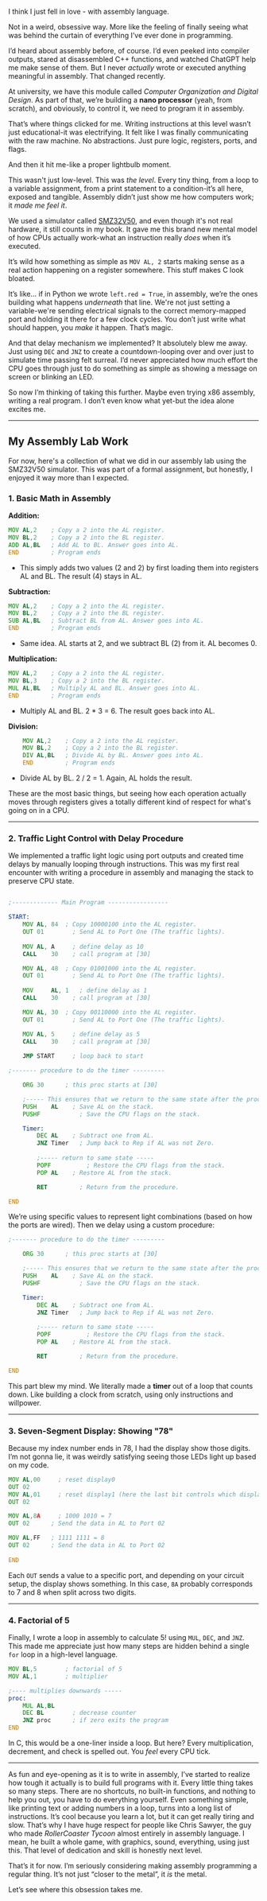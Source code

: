 <!--  
title: "Falling in Love with Assembly"  
author: "Malindu"  
date: "2025-05-08"  
excerpt: "How I got introduced to assembly language, why it blew my mind, and a glimpse into a real program I wrote for our nano-processor lab."  
img: "/img/assembly-love.png"  
pinned: false  
tags: low-level, asm, kuppi, uni
-->

I think I just fell in love - with assembly language.

Not in a weird, obsessive way. More like the feeling of finally seeing what was behind the curtain of everything I’ve ever done in programming.

I’d heard about assembly before, of course. I’d even peeked into compiler outputs, stared at disassembled C++ functions, and watched ChatGPT help me make sense of them. But I never *actually* wrote or executed anything meaningful in assembly. That changed recently.

At university, we have this module called *Computer Organization and Digital Design*. As part of that, we’re building a **nano processor** (yeah, from scratch), and obviously, to control it, we need to program it in assembly.

That’s where things clicked for me. Writing instructions at this level wasn’t just educational-it was electrifying. It felt like I was finally communicating with the raw machine. No abstractions. Just pure logic, registers, ports, and flags.

And then it hit me-like a proper lightbulb moment.

This wasn't just low-level. This was *the level*. Every tiny thing, from a loop to a variable assignment, from a print statement to a condition-it’s all here, exposed and tangible. Assembly didn’t just show me how computers work; it *made me feel it*.

We used a simulator called [SMZ32V50](https://github.com/ethornbury/smz32v50-micrprocessor), and even though it's not real hardware, it still counts in my book. It gave me this brand new mental model of how CPUs actually work-what an instruction really *does* when it’s executed.

It’s wild how something as simple as `MOV AL, 2` starts making sense as a real action happening on a register somewhere. This stuff makes C look bloated.

It’s like... if in Python we wrote `left.red = True`, in assembly, we’re the ones building what happens *underneath* that line. We're not just setting a variable-we're sending electrical signals to the correct memory-mapped port and holding it there for a few clock cycles. You don’t just write what should happen, you *make* it happen. That’s magic.

And that delay mechanism we implemented? It absolutely blew me away. Just using `DEC` and `JNZ` to create a countdown-looping over and over just to simulate time passing felt surreal. I’d never appreciated how much effort the CPU goes through just to do something as simple as showing a message on screen or blinking an LED.

So now I’m thinking of taking this further. Maybe even trying x86 assembly, writing a real program. I don’t even know what yet-but the idea alone excites me.

---

## My Assembly Lab Work

For now, here's a collection of what we did in our assembly lab using the SMZ32V50 simulator. This was part of a formal assignment, but honestly, I enjoyed it way more than I expected.

### 1. Basic Math in Assembly

**Addition:**

```asm
MOV AL,2	; Copy a 2 into the AL register.
MOV BL,2	; Copy a 2 into the BL register.
ADD AL,BL	; Add AL to BL. Answer goes into AL.
END		    ; Program ends
```

* This simply adds two values (2 and 2) by first loading them into registers AL and BL. The result (4) stays in AL.

**Subtraction:**

```asm
MOV AL,2	; Copy a 2 into the AL register.
MOV BL,2	; Copy a 2 into the BL register.
SUB AL,BL	; Subtract BL from AL. Answer goes into AL.
END		    ; Program ends
```

* Same idea. AL starts at 2, and we subtract BL (2) from it. AL becomes 0.

**Multiplication:**

```asm
MOV AL,2	; Copy a 2 into the AL register.
MOV BL,3	; Copy a 2 into the BL register.
MUL AL,BL	; Multiply AL and BL. Answer goes into AL.
END		    ; Program ends
```

* Multiply AL and BL. 2 \* 3 = 6. The result goes back into AL.

**Division:**

```asm
	MOV AL,2	; Copy a 2 into the AL register.
	MOV BL,2	; Copy a 2 into the BL register.
	DIV AL,BL	; Divide AL by BL. Answer goes into AL.
	END		    ; Program ends
```

* Divide AL by BL. 2 / 2 = 1. Again, AL holds the result.

These are the most basic things, but seeing how each operation actually moves through registers gives a totally different kind of respect for what's going on in a CPU.

---

### 2. Traffic Light Control with Delay Procedure

We implemented a traffic light logic using port outputs and created time delays by manually looping through instructions. This was my first real encounter with writing a procedure in assembly and managing the stack to preserve CPU state.

```asm

;------------- Main Program -----------------

START:
	MOV AL, 84	; Copy 10000100 into the AL register.
	OUT 01		  ; Send AL to Port One (The traffic lights).
	
	MOV	AL, A	  ; define delay as 10
	CALL	30	  ; call program at [30]

	MOV AL, 48	; Copy 01001000	into the AL register.
	OUT 01		  ; Send AL to Port One (The traffic lights).
	
	MOV 	AL, 1	; define delay as 1
	CALL 	30	  ; call program at [30]

	MOV AL, 30	; Copy 00110000	into the AL register.
	OUT 01		  ; Send AL to Port One (The traffic lights).	

	MOV	AL, 5	  ; define delay as 5
	CALL	30	  ; call program at [30]
	
	JMP START	  ; loop back to start

;------- procedure to do the timer ---------

	ORG	30	    ; this proc starts at [30]

	;----- This ensures that we return to the same state after the proc is done -----
	PUSH	AL	  ; Save AL on the stack.
	PUSHF		    ; Save the CPU flags on the stack.

	Timer:
		DEC	AL	  ; Subtract one from AL.
		JNZ	Timer	; Jump back to Rep if AL was not Zero.
		
		;----- return to same state -----
		POPF		  ; Restore the CPU flags from the stack.
		POP	AL	  ; Restore AL from the stack.

		RET		    ; Return from the procedure.

END
```

We’re using specific values to represent light combinations (based on how the ports are wired). Then we delay using a custom procedure:

```asm
;------- procedure to do the timer ---------

	ORG	30	    ; this proc starts at [30]

	;----- This ensures that we return to the same state after the proc is done -----
	PUSH	AL	  ; Save AL on the stack.
	PUSHF		    ; Save the CPU flags on the stack.

	Timer:
		DEC	AL	  ; Subtract one from AL.
		JNZ	Timer	; Jump back to Rep if AL was not Zero.
		
		;----- return to same state -----
		POPF		  ; Restore the CPU flags from the stack.
		POP	AL	  ; Restore AL from the stack.

		RET		    ; Return from the procedure.

END
```

This part blew my mind. We literally made a **timer** out of a loop that counts down. Like building a clock from scratch, using only instructions and willpower.

---

### 3. Seven-Segment Display: Showing "78"

Because my index number ends in 78, I had the display show those digits. I’m not gonna lie, it was weirdly satisfying seeing those LEDs light up based on my code.

```asm
MOV	AL,00	  ; reset display0
OUT	02
MOV	AL,01	  ; reset display1 (here the last bit controls which display we are using)
OUT	02

MOV	AL,8A	  ; 1000 1010 = 7
OUT	02	    ; Send the data in AL to Port 02

MOV	AL,FF 	; 1111 1111 = 8
OUT	02      ; Send the data in AL to Port 02
	
END
```

Each `OUT` sends a value to a specific port, and depending on your circuit setup, the display shows something. In this case, `8A` probably corresponds to 7 and 8 when split across two digits.

---

### 4. Factorial of 5

Finally, I wrote a loop in assembly to calculate 5! using `MUL`, `DEC`, and `JNZ`. This made me appreciate just how many steps are hidden behind a single `for` loop in a high-level language.

```asm
MOV BL,5	    ; factorial of 5
MOV AL,1	    ; multiplier

;---- multiplies downwards -----
proc:
	MUL AL,BL
	DEC BL		  ; decrease counter
	JNZ proc	  ; if zero exits the program
END
```

In C, this would be a one-liner inside a loop. But here? Every multiplication, decrement, and check is spelled out. You *feel* every CPU tick.

---

As fun and eye-opening as it is to write in assembly, I’ve started to realize how tough it actually is to build full programs with it. Every little thing takes so many steps. There are no shortcuts, no built-in functions, and nothing to help you out, you have to do everything yourself. Even something simple, like printing text or adding numbers in a loop, turns into a long list of instructions. It’s cool because you learn a lot, but it can get really tiring and slow. That’s why I have huge respect for people like Chris Sawyer, the guy who made *RollerCoaster Tycoon* almost entirely in assembly language. I mean, he built a whole game, with graphics, sound, everything, using just this. That level of dedication and skill is honestly next level.

That’s it for now. I’m seriously considering making assembly programming a regular thing. It’s not just “closer to the metal”, it *is* the metal.

Let’s see where this obsession takes me.
